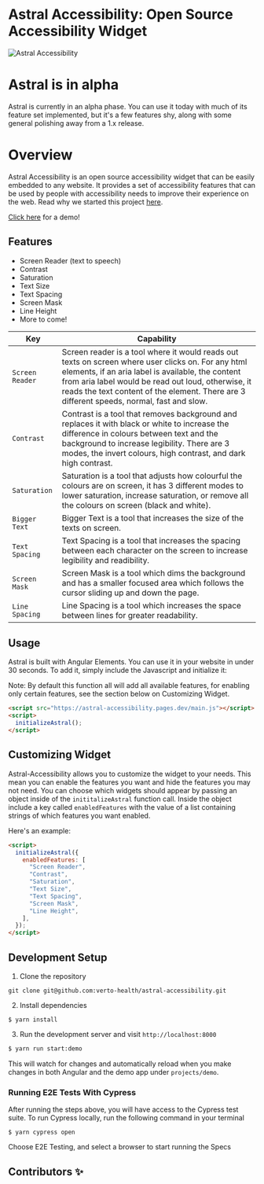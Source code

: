 # Astral Accessibility: Open Source Accessibility Widget

![Astral Accessibility](docs/astral.png)

# Astral is in alpha

Astral is currently in an alpha phase. You can use it today with much of its feature set implemented, but it's a few features shy, along with some general polishing away from a 1.x release.

# Overview

Astral Accessibility is an open source accessibility widget that can be easily embedded to any website. It provides a set of
accessibility features that can be used by people with accessibility needs to improve their experience on the web. Read why we
started this project [here](blue.verto.health/advancing-accessibility-with-astral/).

[Click here](https://astral-accessibility.pages.dev/) for a demo!

## Features

- Screen Reader (text to speech)
- Contrast
- Saturation
- Text Size
- Text Spacing
- Screen Mask
- Line Height
- More to come!

| Key           | Capability                                                                                                                                                                                                                                                                                                 |
| ------------- | ---------------------------------------------------------------------------------------------------------------------------------------------------------------------------------------------------------------------------------------------------------------------------------------------------------- |
| ```Screen Reader``` | Screen reader is a tool where it would reads out texts on screen where user clicks on. For any html elements, if an aria label is available, the content from aria label would be read out loud, otherwise, it reads the text content of the element. There are 3 different speeds, normal, fast and slow. |
| ```Contrast```      | Contrast is a tool that removes background and replaces it with black or white to increase the difference in colours between text and the background to increase legibility. There are 3 modes, the invert colours, high contrast, and dark high contrast.                                                 |
| ```Saturation```    | Saturation is a tool that adjusts how colourful the colours are on screen, it has 3 different modes to lower saturation, increase saturation, or remove all the colours on screen (black and white).                                                                                                       |
| ```Bigger Text```   | Bigger Text is a tool that increases the size of the texts on screen.                                                                                                                                                                                                                                      |
| ```Text Spacing```  | Text Spacing is a tool that increases the spacing between each character on the screen to increase legibility and readibility.                                                                                                                                                                             |
| ```Screen Mask```   | Screen Mask is a tool which dims the background and has a smaller focused area which follows the cursor sliding up and down the page.                                                                                                                                                                      |
| ```Line Spacing```  | Line Spacing is a tool which increases the space between lines for greater readability.                                                                                                                                                                                                                    |

## Usage

Astral is built with Angular Elements. You can use it in your website in under 30 seconds. To add it, simply include the Javascript and initialize it:

Note: By default this function all will add all available features, for enabling only certain features, see the section below on Customizing Widget. 

```html
<script src="https://astral-accessibility.pages.dev/main.js"></script>
<script>
  initializeAstral();
</script>
```

## Customizing Widget 
Astral-Accessibility allows you to customize the widget to your needs. This mean you can enable the features you want and hide the features you may not need.
You can choose which widgets should appear by passing an object inside of the ```inititalizeAstral``` function call. Inside the object include a key called ```enabledFeatures``` with the value of a list containing strings of which features you want enabled.

Here's an example:

```html
<script>
  initializeAstral({
    enabledFeatures: [
      "Screen Reader",
      "Contrast",
      "Saturation",
      "Text Size",
      "Text Spacing",
      "Screen Mask",
      "Line Height",
    ],
  });
</script>
```

## Development Setup

1. Clone the repository

```
git clone git@github.com:verto-health/astral-accessibility.git
```

2. Install dependencies

```
$ yarn install
```

3. Run the development server and visit `http://localhost:8000`

```bash
$ yarn run start:demo
```

This will watch for changes and automatically reload when you make changes in both Angular and the demo app under `projects/demo`.

### Running E2E Tests With Cypress

After running the steps above, you will have access to the Cypress test suite. To run Cypress locally, run the following command in your terminal

```
$ yarn cypress open
```

Choose E2E Testing, and select a browser to start running the Specs

## Contributors ✨

<!-- ALL-CONTRIBUTORS-LIST:START - Do not remove or modify this section -->
<!-- prettier-ignore-start -->
<!-- markdownlint-disable -->

<!-- markdownlint-restore -->
<!-- prettier-ignore-end -->

<!-- ALL-CONTRIBUTORS-LIST:END -->
